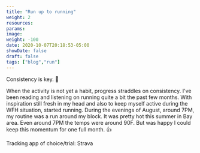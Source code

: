 ```yaml
---
title: "Run up to running"
weight: 2
resources:
params:
image: 
weight: -100
date: 2020-10-07T20:18:53-05:00
showDate: false
draft: false
tags: ["blog","run"]
---
```


Consistency is key. 💪 

When the activity is not yet a habit, progress straddles on consistency. I've been reading and listening on running quite a bit the past few months. With inspiration still fresh in my head and also to keep myself active during the WFH situation, started running. During the evenings of August, around 7PM, my routine was a run around my block. It was pretty hot this summer in Bay area. Even around 7PM the temps were around 90F. But was happy I could keep this momentum for one full month. 👍 

Tracking app of choice/trial: Strava 

